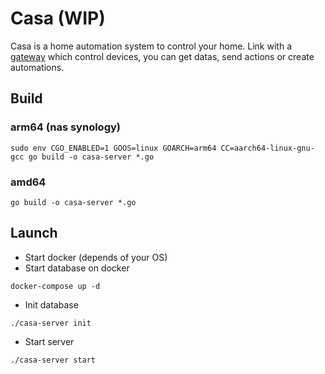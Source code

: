 # Casa (WIP)

Casa is a home automation system to control your home. Link with a [gateway](https://github.com/ItsJimi/casa-gateway) which control devices, you can get datas, send actions or create automations.

## Build

### arm64 (nas synology)

```
sudo env CGO_ENABLED=1 GOOS=linux GOARCH=arm64 CC=aarch64-linux-gnu-gcc go build -o casa-server *.go
```

### amd64

```
go build -o casa-server *.go
```

## Launch

- Start docker (depends of your OS)
- Start database on docker

```
docker-compose up -d
```

- Init database

```
./casa-server init
```

- Start server

```
./casa-server start
```
